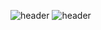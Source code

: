 ![header](https://capsule-render.vercel.app/api?type=waving&text=Undong&fontColor=d6ace6&color=random)
![header](https://capsule-render.vercel.app/api?type=waving&fontColor=d6ace6&color=random&reversal=false)
<!--
**Undong00/Undong00** is a ✨ _special_ ✨ repository because its `README.md` (this file) appears on your GitHub profile.

Here are some ideas to get you started:

- 🔭 I’m currently working on ...
- 🌱 I’m currently learning ...
- 👯 I’m looking to collaborate on ...
- 🤔 I’m looking for help with ...
- 💬 Ask me about ...
- 📫 How to reach me: ...
- 😄 Pronouns: ...
- ⚡ Fun fact: ...
-->
